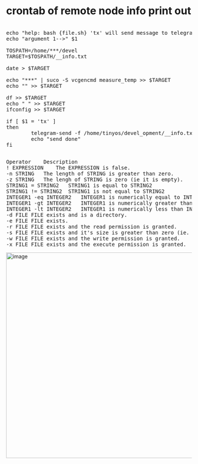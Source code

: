 # crontab of remote node info print out

<pre>

echo "help: bash {file.sh} 'tx' will send message to telegram"
echo "argument 1-->" $1

TOSPATH=/home/***/devel
TARGET=$TOSPATH/__info.txt

date > $TARGET  
  
echo "***" | suco -S vcgencmd measure_temp >> $TARGET  
echo "" >> $TARGET 
  
df >> $TARGET
echo " " >> $TARGET
ifconfig >> $TARGET 

if [ $1 = 'tx' ]
then
        telegram-send -f /home/tinyos/devel_opment/__info.txt
        echo "send done"
fi
  
</pre>                                                    

<pre>
Operator	Description
! EXPRESSION	The EXPRESSION is false.
-n STRING	The length of STRING is greater than zero.
-z STRING	The lengh of STRING is zero (ie it is empty).
STRING1 = STRING2	STRING1 is equal to STRING2
STRING1 != STRING2	STRING1 is not equal to STRING2
INTEGER1 -eq INTEGER2	INTEGER1 is numerically equal to INTEGER2
INTEGER1 -gt INTEGER2	INTEGER1 is numerically greater than INTEGER2
INTEGER1 -lt INTEGER2	INTEGER1 is numerically less than INTEGER2
-d FILE	FILE exists and is a directory.
-e FILE	FILE exists.
-r FILE	FILE exists and the read permission is granted.
-s FILE	FILE exists and it's size is greater than zero (ie. it is not empty).
-w FILE	FILE exists and the write permission is granted.
-x FILE	FILE exists and the execute permission is granted.
</pre>

<img width="558" alt="image" src="https://github.com/jeonghoonkang/BerePi/assets/4180063/6bcab91f-3e4e-470d-85c5-286639d7327e">
